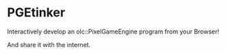 # PGEtinker

Interactively develop an olc::PixelGameEngine program from your Browser!

And share it with the internet.
